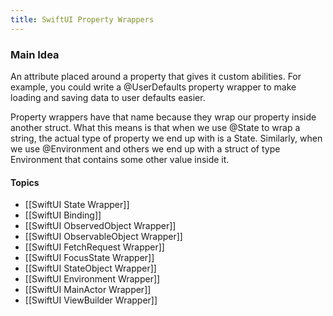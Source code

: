 ```yaml
---
title: SwiftUI Property Wrappers
---
```


### Main Idea

An attribute placed around a property that gives it custom abilities. For example, you could write a @UserDefaults property wrapper to make loading and saving data to user defaults easier. 

Property wrappers have that name because they wrap our property inside another struct. What this means is that when we use @State to wrap a string, the actual type of property we end up with is a State<String>. Similarly, when we use @Environment and others we end up with a struct of type Environment that contains some other value inside it.

#### Topics
- [[SwiftUI State Wrapper]]
- [[SwiftUI Binding]]
- [[SwiftUI ObservedObject Wrapper]]
- [[SwiftUI ObservableObject Wrapper]]
- [[SwiftUI FetchRequest Wrapper]]
- [[SwiftUI FocusState Wrapper]] 
- [[SwiftUI StateObject Wrapper]]
- [[SwiftUI Environment Wrapper]]
- [[SwiftUI MainActor Wrapper]]
- [[SwiftUI ViewBuilder Wrapper]]
